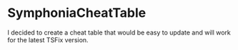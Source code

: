 # SymphoniaCheatTable
I decided to create a cheat table that would be easy to update and will work for the latest TSFix version.
